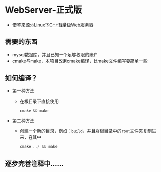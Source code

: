 WebServer-正式版
========
* 借鉴来源:[:fire:Linux下C++轻量级Web服务器](https://github.com/qinguoyi/TinyWebServer)

需要的东西
--------

* mysql数据库，并且已知一个足够权限的账户
* cmake与make，本项目改用cmake编译，比make文件编写要简单一些

如何编译？
--------

* 第一种方法
    - 在根目录下直接使用
        ```C++
        cmake && make
        ```

* 第二种方法
    - 创建一个新的目录，例如：`build`，并且将根目录中的`root`文件夹复制进来，在其中
        ```C++
        cmake ../ && make
        ```



## 逐步完善注释中......